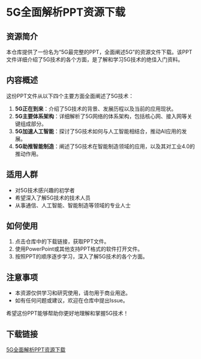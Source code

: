 # 5G全面解析PPT资源下载

## 资源简介

本仓库提供了一份名为“5G最完整的PPT，全面阐述5G”的资源文件下载。该PPT文件详细介绍了5G技术的各个方面，是了解和学习5G技术的绝佳入门资料。

## 内容概述

这份PPT文件从以下四个主要方面全面阐述了5G技术：

1. **5G正在到来**：介绍了5G技术的背景、发展历程以及当前的应用现状。
2. **5G主要体系架构**：详细解析了5G网络的体系架构，包括核心网、接入网等关键组成部分。
3. **5G加速人工智能**：探讨了5G技术如何与人工智能相结合，推动AI应用的发展。
4. **5G助推智能制造**：阐述了5G技术在智能制造领域的应用，以及其对工业4.0的推动作用。

## 适用人群

- 对5G技术感兴趣的初学者
- 希望深入了解5G技术的技术人员
- 从事通信、人工智能、智能制造等领域的专业人士

## 如何使用

1. 点击仓库中的下载链接，获取PPT文件。
2. 使用PowerPoint或其他支持PPT格式的软件打开文件。
3. 按照PPT的顺序逐步学习，深入了解5G技术的各个方面。

## 注意事项

- 本资源仅供学习和研究使用，请勿用于商业用途。
- 如有任何问题或建议，欢迎在仓库中提出Issue。

希望这份PPT能够帮助你更好地理解和掌握5G技术！

## 下载链接

[5G全面解析PPT资源下载](https://pan.quark.cn/s/0ea8702a2539)